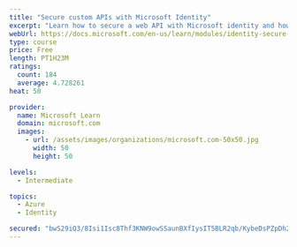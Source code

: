 ```yaml
---
title: "Secure custom APIs with Microsoft Identity"
excerpt: "Learn how to secure a web API with Microsoft identity and how to call it from another application."
webUrl: https://docs.microsoft.com/en-us/learn/modules/identity-secure-custom-api/
type: course
price: Free
length: PT1H23M
ratings:
  count: 184
  average: 4.728261
heat: 50

provider:
  name: Microsoft Learn
  domain: microsoft.com
  images:
    - url: /assets/images/organizations/microsoft.com-50x50.jpg
      width: 50
      height: 50

levels:
  - Intermediate

topics:
  - Azure
  - Identity

secured: "bwS29iQ3/8Isi1Isc8Thf3KNW9owSSaunBXfIysIT5BLR2qb/KybeDsPZpDh2/Yay3r8lf75XeNvMZAhhgmNkWfShNfByGo1eXE5gvcPRzG7QAEoUrZY3FQulrk66A1Gu3ejIy7bArnv/3m98THe9FjRed2+RsttGfspHCJbet+C+QftynwHlz3hyQWeQbWgkvRG2suU6M6VyXRY94XTDt6xiVkCcOycMy0KeWe4qSEs1PC1X67QAgsetlSwkIE/YadiFmx7RFvhemibUW9Pf7cCWQbj5vBGhSaSKlrZDzKpmJI+8t+Zc/hfxxyN3ZWNn0rsQ//gwDimR70+yOs5OcdE60snSWuaC5jYLMQPyVL3nETZDha5EdmjPihnT6/LVFbNd7Tsh6SHW5DBjhpYjsuD0PVHKmyGLRfg1j7MtwY=;IWeSRld1G7u3PCL8/0bk+g=="
---
```


